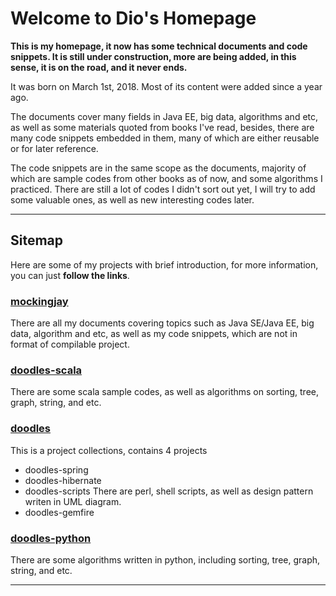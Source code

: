 # Welcome to Dio's Homepage

<b>This is my homepage, it now has some technical documents and code snippets. It is still under construction, more are being added, in this sense, it is on the road, and it never ends. </b>

It was born on March 1st, 2018. Most of its content were added since a year ago. 

The documents cover many fields in Java EE, big data, algorithms and etc, as well as some materials quoted from books I've read, besides, there are many code snippets embedded in them, many of which are either reusable or for later reference.

The code snippets are in the same scope as the documents, majority of which are sample codes from other books as of now, and some algorithms I practiced. There are still a lot of codes I didn't sort out yet, I will try to add some valuable ones, as well as new interesting codes later. 

---

## Sitemap

Here are some of my projects with brief introduction, for more information, you can just **follow the links**.  

### [mockingjay]
There are all my documents covering topics such as Java SE/Java EE, big data, algorithm and etc, as well as my code snippets, which are not in format of compilable project.

### [doodles-scala]
There are some scala sample codes, as well as algorithms on sorting, tree, graph, string, and etc. 

### [doodles]
This is a project collections, contains 4 projects
* doodles-spring
* doodles-hibernate
* doodles-scripts
    There are perl, shell scripts, as well as design pattern writen in UML diagram.
* doodles-gemfire

### [doodles-python]
There are some algorithms written in python, including sorting, tree, graph, string, and etc. 

---
[mockingjay]:https://github.com/diojin/mockingjay "my documents and ad hoc code snippets"
[doodles-scala]:https://github.com/diojin/doodles-scala "my scala sample codes and some algorithms"
[doodles]:https://github.com/diojin/doodles "codes in spring, gemfire, shell & perl scripts, and uml of design pattern"
[doodles-python]:https://github.com/diojin/doodles-python "python codes"